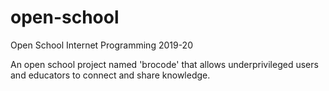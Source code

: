 # open-school
Open School Internet Programming 2019-20

An open school project named 'brocode' that allows underprivileged users and educators to connect and share knowledge.
